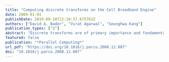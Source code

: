 ```yaml
---
title: "Computing discrete transforms on the Cell Broadband Engine"
date: 2009-01-01
publishDate: 2019-09-10T12:18:37.675763Z
authors: ["David A. Bader", "Virat Agarwal", "Seunghwa Kang"]
publication_types: ["2"]
abstract: "Discrete transforms are of primary importance and fundamental kernels in many computationally intensive scientific applications. In this paper, we investigate the performance of two such algorithms; Fast Fourier Transform (FFT) and Discrete Wavelet Transform (DWT), on the Sony–Toshiba–IBM Cell Broadband Engine (Cell/B.E.), a heterogeneous multicore chip architected for intensive gaming applications and high performance computing.  We design an efficient parallel implementation of Fast Fourier Transform (FFT) to fully exploit the architectural features of the Cell/B.E. Our FFT algorithm uses an iterative out-of-place approach and for 1K to 16K complex input samples outperforms all other parallel implementations of FFT on the Cell/B.E. including FFTW. Our FFT implementation obtains a single-precision performance of 18.6 GFLOP/s on the Cell/B.E., outperforming Intel Duo Core (Woodcrest) for inputs of greater than 2K samples. We also optimize Discrete Wavelet Transform (DWT) in the context of JPEG2000 for the Cell/B.E. DWT has an abundant parallelism, however, due to the low temporal locality of the algorithm, memory bandwidth becomes a significant bottleneck in achieving high performance. We introduce a novel data decomposition scheme to achieve highly efficient DMA data transfer and vectorization with low programming complexity. Also, we merge the multiple steps in the algorithm to reduce the bandwidth requirement. This leads to a significant enhancement in the scalability of the implementation. Our optimized implementation of DWT demonstrates 34 and 56 times speedup using one Cell/B.E. chip to the baseline code for the lossless and lossy transforms, respectively. We also provide the performance comparison with the AMD Barcelona (Quad-core Opteron) processor, and the Cell/B.E. excels the AMD Barcelona processor. This highlights the advantage of the Cell/B.E. over general purpose multicore processors in processing regular and bandwidth intensive scientific applications."
featured: false
publication: "*Parallel Computing*"
url_pdf: "https://doi.org/10.1016/j.parco.2008.12.007"
doi: "10.1016/j.parco.2008.12.007"
---
```


